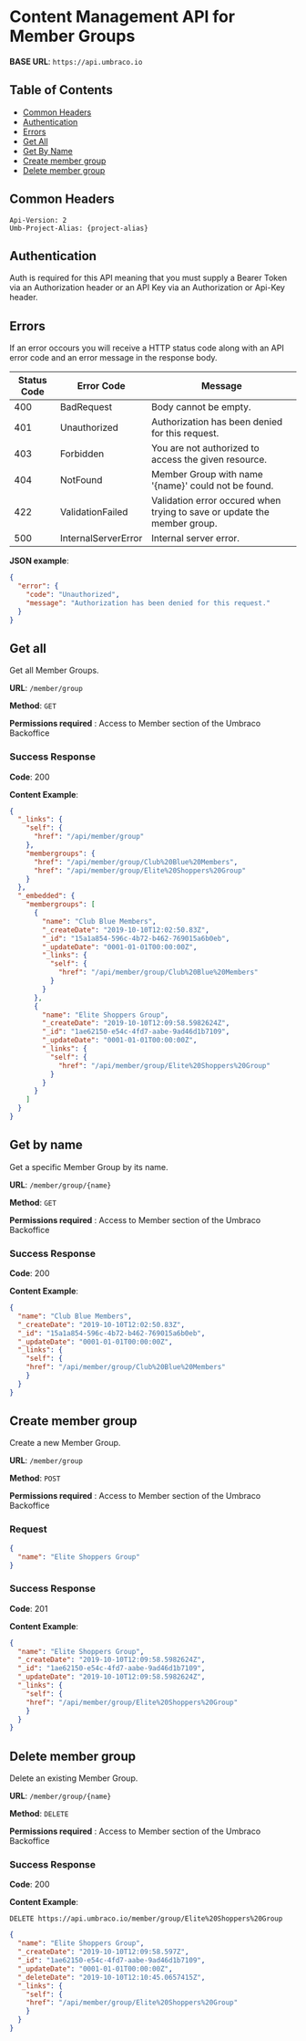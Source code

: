 # Content Management API for Member Groups

**BASE URL**: `https://api.umbraco.io`

## Table of Contents
* [Common Headers](#common-headers)
* [Authentication](#authentication)
* [Errors](#errors)
* [Get All](#get-all)
* [Get By Name](#get-by-name)
* [Create member group](#create-member-group)
* [Delete member group](#delete-member-group)


## Common Headers

```http
Api-Version: 2
Umb-Project-Alias: {project-alias}
```

## Authentication

Auth is required for this API meaning that you must supply a Bearer Token via an Authorization header or an API Key via an Authorization or Api-Key header.

## Errors

If an error occours you will receive a HTTP status code along with an API error code and an error message in the response body.

| Status Code | Error Code           | Message                                                                  |
| ----------- | -------------------- | ------------------------------------------------------------------------ |
| 400         | BadRequest           | Body cannot be empty.                                                    |
| 401         | Unauthorized         | Authorization has been denied for this request.                          |
| 403         | Forbidden            | You are not authorized to access the given resource.                     |
| 404         | NotFound             | Member Group with name '{name}' could not be found.                      |
| 422         | ValidationFailed     | Validation error occured when trying to save or update the member group. |
| 500         | InternalServerError  | Internal server error.                                                   |

**JSON example**:

```json
{
  "error": {
    "code": "Unauthorized",
    "message": "Authorization has been denied for this request."
  }
}
```

## Get all

Get all Member Groups.

**URL**: `/member/group`

**Method**: `GET`

**Permissions required** : Access to Member section of the Umbraco Backoffice

### Success Response

**Code**: 200

**Content Example**:

```json
{
  "_links": {
    "self": {
      "href": "/api/member/group"
    },
    "membergroups": {
      "href": "/api/member/group/Club%20Blue%20Members",
      "href": "/api/member/group/Elite%20Shoppers%20Group"
    }
  },
  "_embedded": {
    "membergroups": [
      {
        "name": "Club Blue Members",
        "_createDate": "2019-10-10T12:02:50.83Z",
        "_id": "15a1a854-596c-4b72-b462-769015a6b0eb",
        "_updateDate": "0001-01-01T00:00:00Z",
        "_links": {
          "self": {
            "href": "/api/member/group/Club%20Blue%20Members"
          }
        }
      },
      {
        "name": "Elite Shoppers Group",
        "_createDate": "2019-10-10T12:09:58.5982624Z",
        "_id": "1ae62150-e54c-4fd7-aabe-9ad46d1b7109",
        "_updateDate": "0001-01-01T00:00:00Z",
        "_links": {
          "self": {
            "href": "/api/member/group/Elite%20Shoppers%20Group"
          }
        }
      }
    ]
  }
}
```

## Get by name

Get a specific Member Group by its name.

**URL**: `/member/group/{name}`

**Method**: `GET`

**Permissions required** : Access to Member section of the Umbraco Backoffice

### Success Response

**Code**: 200

**Content Example**:

```json
{
  "name": "Club Blue Members",
  "_createDate": "2019-10-10T12:02:50.83Z",
  "_id": "15a1a854-596c-4b72-b462-769015a6b0eb",
  "_updateDate": "0001-01-01T00:00:00Z",
  "_links": {
    "self": {
    "href": "/api/member/group/Club%20Blue%20Members"
    }
  }
}
```

## Create member group

Create a new Member Group.

**URL**: `/member/group`

**Method**: `POST`

**Permissions required** : Access to Member section of the Umbraco Backoffice

### Request

```json
{
  "name": "Elite Shoppers Group"
}
```

### Success Response

**Code**: 201

**Content Example**:

```json
{
  "name": "Elite Shoppers Group",
  "_createDate": "2019-10-10T12:09:58.5982624Z",
  "_id": "1ae62150-e54c-4fd7-aabe-9ad46d1b7109",
  "_updateDate": "2019-10-10T12:09:58.5982624Z",
  "_links": {
    "self": {
    "href": "/api/member/group/Elite%20Shoppers%20Group"
    }
  }
}
```

## Delete member group

Delete an existing Member Group.

**URL**: `/member/group/{name}`

**Method**: `DELETE`

**Permissions required** : Access to Member section of the Umbraco Backoffice

### Success Response

**Code**: 200

**Content Example**:

`DELETE https://api.umbraco.io/member/group/Elite%20Shoppers%20Group`

```json
{
  "name": "Elite Shoppers Group",
  "_createDate": "2019-10-10T12:09:58.597Z",
  "_id": "1ae62150-e54c-4fd7-aabe-9ad46d1b7109",
  "_updateDate": "0001-01-01T00:00:00Z",
  "_deleteDate": "2019-10-10T12:10:45.0657415Z",
  "_links": {
    "self": {
    "href": "/api/member/group/Elite%20Shoppers%20Group"
    }
  }
}
```

